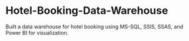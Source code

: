 # Hotel-Booking-Data-Warehouse
Built a data warehouse for hotel booking using MS-SQL, SSIS, SSAS, and Power BI for visualization.
